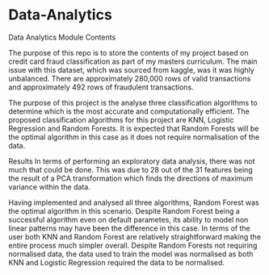 # Data-Analytics
Data Analytics Module Contents

The purpose of this repo is to store the contents of my project based on credit card fraud classification as part of my masters curriculum.
The main issue with this dataset, which was sourced from kaggle, was it was highly unbalanced. There are approximately 280,000 rows of valid transactions and approximately 492 rows of fraudulent transactions.

The purpose of this project is the analyse three classification algorithms to determine which is the most accurate and computationally efficient. The proposed classification algorithms for this project are KNN, Logistic Regression and Random Forests. It is expected that Random Forests will be the optimal algorithm in this case as it does not require normalisation of the data.


Results
In terms of performing an exploratory data analysis, there was not much that could be done. This was due to 28 out of the 31 features being the result of a PCA transformation which finds the directions of maximum variance within the data.

Having implemented and analysed all three algorithms, Random Forest was the optimal algorithm in this scenario. Despite Random Forest being a successful algorithm even on default parametes, its ability to model non linear patterns may have been the difference in this case. In terms of the user both KNN and Random Forest are relatively straightforward making the entire process much simpler overall. Despite Random Forests not requiring normalised data, the data used to train the model was normalised as both KNN and Logistic Regression required the data to be normalised.
